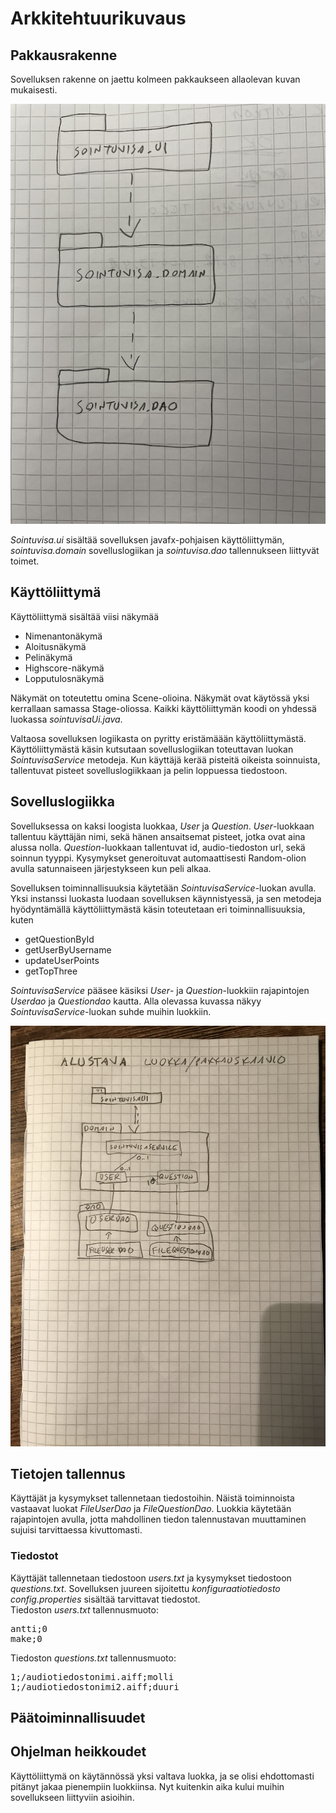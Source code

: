 # Arkkitehtuurikuvaus

## Pakkausrakenne
Sovelluksen rakenne on jaettu kolmeen pakkaukseen allaolevan kuvan mukaisesti.

<img src="https://github.com/AnttiHal/ot-harjoitustyo/blob/master/Sointuvisa/dokumentaatio/images/pakkausrakenne.png">

_Sointuvisa.ui_ sisältää sovelluksen javafx-pohjaisen käyttöliittymän, _sointuvisa.domain_ sovelluslogiikan ja _sointuvisa.dao_ tallennukseen liittyvät toimet.


## Käyttöliittymä

Käyttöliittymä sisältää viisi näkymää
- Nimenantonäkymä
- Aloitusnäkymä
- Pelinäkymä
- Highscore-näkymä
- Lopputulosnäkymä

Näkymät on toteutettu omina Scene-olioina. Näkymät ovat käytössä yksi kerrallaan samassa Stage-oliossa. Kaikki käyttöliittymän koodi on yhdessä luokassa _sointuvisaUi.java_.

Valtaosa sovelluksen logiikasta on pyritty eristämäään käyttöliittymästä. Käyttöliittymästä käsin kutsutaan sovelluslogiikan toteuttavan luokan _SointuvisaService_ metodeja.
Kun käyttäjä kerää pisteitä oikeista soinnuista, tallentuvat pisteet sovelluslogiikkaan ja pelin loppuessa tiedostoon.

## Sovelluslogiikka

Sovelluksessa on kaksi loogista luokkaa, _User_ ja _Question_. _User_-luokkaan tallentuu käyttäjän nimi, sekä hänen ansaitsemat pisteet, jotka ovat aina alussa nolla. _Question_-luokkaan tallentuvat id, audio-tiedoston url, sekä soinnun tyyppi. Kysymykset generoituvat automaattisesti Random-olion avulla satunnaiseen järjestykseen kun peli alkaa.

Sovelluksen toiminnallisuuksia käytetään _SointuvisaService_-luokan avulla. Yksi instanssi luokasta luodaan sovelluksen käynnistyessä, ja sen metodeja hyödyntämällä käyttöliittymästä käsin toteutetaan eri toiminnallisuuksia, kuten
- getQuestionById
- getUserByUsername
- updateUserPoints
- getTopThree

_SointuvisaService_ pääsee käsiksi _User_- ja _Question_-luokkiin rajapintojen _Userdao_ ja _Questiondao_ kautta. Alla olevassa kuvassa näkyy _SointuvisaService_-luokan suhde muihin luokkiin.


<img src="https://github.com/AnttiHal/ot-harjoitustyo/blob/master/Sointuvisa/dokumentaatio/images/arkkitehtuuri.png">

## Tietojen tallennus

Käyttäjät ja kysymykset tallennetaan tiedostoihin. Näistä toiminnoista vastaavat luokat _FileUserDao_ ja _FileQuestionDao_. Luokkia käytetään rajapintojen avulla, jotta mahdollinen tiedon talennustavan muuttaminen sujuisi tarvittaessa kivuttomasti.

### Tiedostot

Käyttäjät tallennetaan tiedostoon _users.txt_ ja kysymykset tiedostoon _questions.txt_. Sovelluksen juureen sijoitettu _konfiguraatiotiedosto config.properties_ sisältää tarvittavat tiedostot.<br>
Tiedoston _users.txt_ tallennusmuoto:
<pre>
antti;0
make;0
</pre>

Tiedoston _questions.txt_ tallennusmuoto:
<pre>
1;/audiotiedostonimi.aiff;molli
1;/audiotiedostonimi2.aiff;duuri
</pre>

## Päätoiminnallisuudet


## Ohjelman heikkoudet

Käyttöliittymä on käytännössä yksi valtava luokka, ja se olisi ehdottomasti pitänyt jakaa pienempiin luokkiinsa. Nyt kuitenkin aika kului muihin sovellukseen liittyviin asioihin.
